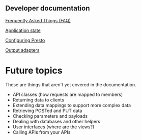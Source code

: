 Developer documentation
-----------------------

[Frequently Asked Things (FAQ)](/docs/faq.html)

[Application state](/docs/application-state.html)

[Configuring Presto](/docs/configuration.html)

[Output adapters](/docs/generating-output.html)


Future topics
=============

These are things that aren't yet covered in the documentation.

* API classes (how requests are mapped to members)
* Returning data to clients
* Extending data mappings to support more complex data
* Retrieving POSTed and PUT data 
* Checking parameters and payloads
* Dealing with databases and other helpers
* User interfaces (where are the views?)
* Calling APIs from your APIs